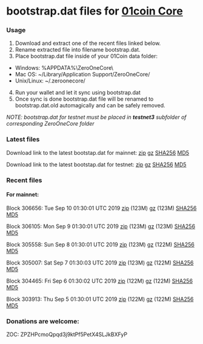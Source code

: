 # bootstrap.dat files for [01coin Core](https://01coin.io)

### Usage

1. Download and extract one of the recent files linked below.
2. Rename extracted file into filename bootstrap.dat.
3. Place bootstrap.dat file inside of your 01Coin data folder:
 - Windows: %APPDATA%\ZeroOneCore\
 - Mac OS: ~/Library/Application Support/ZeroOneCore/
 - Unix/Linux: ~/.zeroonecore/
4. Run your wallet and let it sync using bootstrap.dat
5. Once sync is done bootstrap.dat file will be renamed to bootstrap.dat.old automagically and can be safely removed.

_NOTE: bootstrap.dat for testnet must be placed in **testnet3** subfolder of corresponding ZeroOneCore folder_

### Latest files
Download link to the latest bootstap.dat for mainnet: [zip](https://files.01coin.io/mainnet/bootstrap.dat.zip) [gz](https://files.01coin.io/mainnet/bootstrap.dat.tar.gz) [SHA256](https://files.01coin.io/mainnet/sha256.txt) [MD5](https://files.01coin.io/mainnet/md5.txt)

Download link to the latest bootstap.dat for testnet: [zip](https://files.01coin.io/testnet/bootstrap.dat.zip) [gz](https://files.01coin.io/testnet/bootstrap.dat.tar.gz) [SHA256](https://files.01coin.io/testnet/sha256.txt) [MD5](https://files.01coin.io/testnet/md5.txt)

### Recent files

#### For mainnet:

Block 306656: Tue Sep 10 01:30:01 UTC 2019 [zip](https://files.01coin.io/mainnet/2019-09-10/bootstrap.dat.zip) (123M) [gz](https://files.01coin.io/mainnet/2019-09-10/bootstrap.dat.tar.gz) (123M) [SHA256](https://files.01coin.io/mainnet/2019-09-10/sha256.txt) [MD5](https://files.01coin.io/mainnet/2019-09-10/md5.txt)

Block 306105: Mon Sep  9 01:30:01 UTC 2019 [zip](https://files.01coin.io/mainnet/2019-09-09/bootstrap.dat.zip) (123M) [gz](https://files.01coin.io/mainnet/2019-09-09/bootstrap.dat.tar.gz) (123M) [SHA256](https://files.01coin.io/mainnet/2019-09-09/sha256.txt) [MD5](https://files.01coin.io/mainnet/2019-09-09/md5.txt)

Block 305558: Sun Sep  8 01:30:01 UTC 2019 [zip](https://files.01coin.io/mainnet/2019-09-08/bootstrap.dat.zip) (123M) [gz](https://files.01coin.io/mainnet/2019-09-08/bootstrap.dat.tar.gz) (122M) [SHA256](https://files.01coin.io/mainnet/2019-09-08/sha256.txt) [MD5](https://files.01coin.io/mainnet/2019-09-08/md5.txt)

Block 305007: Sat Sep  7 01:30:03 UTC 2019 [zip](https://files.01coin.io/mainnet/2019-09-07/bootstrap.dat.zip) (123M) [gz](https://files.01coin.io/mainnet/2019-09-07/bootstrap.dat.tar.gz) (122M) [SHA256](https://files.01coin.io/mainnet/2019-09-07/sha256.txt) [MD5](https://files.01coin.io/mainnet/2019-09-07/md5.txt)

Block 304465: Fri Sep  6 01:30:02 UTC 2019 [zip](https://files.01coin.io/mainnet/2019-09-06/bootstrap.dat.zip) (122M) [gz](https://files.01coin.io/mainnet/2019-09-06/bootstrap.dat.tar.gz) (122M) [SHA256](https://files.01coin.io/mainnet/2019-09-06/sha256.txt) [MD5](https://files.01coin.io/mainnet/2019-09-06/md5.txt)

Block 303913: Thu Sep  5 01:30:01 UTC 2019 [zip](https://files.01coin.io/mainnet/2019-09-05/bootstrap.dat.zip) (122M) [gz](https://files.01coin.io/mainnet/2019-09-05/bootstrap.dat.tar.gz) (122M) [SHA256](https://files.01coin.io/mainnet/2019-09-05/sha256.txt) [MD5](https://files.01coin.io/mainnet/2019-09-05/md5.txt)


### Donations are welcome:

ZOC: ZPZHPcmoQpqd3j9ktPf5PetX4SLJkBXFyP
